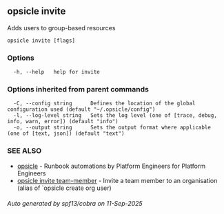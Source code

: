 ## opsicle invite

Adds users to group-based resources

```
opsicle invite [flags]
```

### Options

```
  -h, --help   help for invite
```

### Options inherited from parent commands

```
  -C, --config string      Defines the location of the global configuration used (default "~/.opsicle/config")
  -l, --log-level string   Sets the log level (one of [trace, debug, info, warn, error]) (default "info")
  -o, --output string      Sets the output format where applicable (one of [text, json]) (default "text")
```

### SEE ALSO

* [opsicle](cli/opsicle.md)	 - Runbook automations by Platform Engineers for Platform Engineers
* [opsicle invite team-member](cli/opsicle_invite_team-member.md)	 - Invite a team member to an organisation (alias of `opsicle create org user)

###### Auto generated by spf13/cobra on 11-Sep-2025
